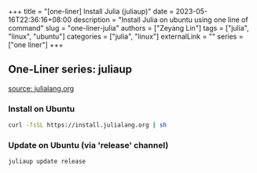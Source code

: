 +++
title = "[one-liner] Install Julia (juliaup)"
date = 2023-05-16T22:36:16+08:00
description = "Install Julia on ubuntu using one line of command"
slug = "one-liner-julia"
authors = ["Zeyang Lin"]
tags = ["julia", "linux", "ubuntu"]
categories = ["julia", "linux"]
externalLink = ""
series = ["one liner"]
+++

## One-Liner series: juliaup

[source: julialang.org](https://julialang.org/downloads/#install_julia)

### Install on Ubuntu

```bash
curl -fsSL https://install.julialang.org | sh
```

### Update on Ubuntu (via 'release' channel)

```bash
juliaup update release
```
